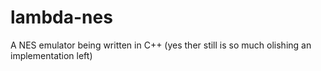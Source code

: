 # lambda-nes
A NES emulator being written in C++ (yes ther still is so much olishing an implementation left)
